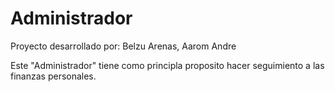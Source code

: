 # Administrador
Proyecto desarrollado por: Belzu Arenas, Aarom Andre

Este "Administrador" tiene como principla proposito hacer seguimiento a las finanzas personales.
